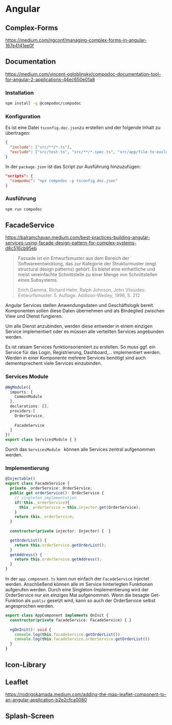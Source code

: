 # Angular



## Complex-Forms

https://medium.com/ngconf/managing-complex-forms-in-angular-167e4141ee0f



## Documentation

https://medium.com/vincent-ogloblinsky/compodoc-documentation-tool-for-angular-2-applications-44ec650e01a8

### Installation

```bash
npm install -g @compodoc/compodoc
```

### Konfiguration

Es ist eine Datei `tsconfig.doc.json`zu erstellen und der folgende Inhalt zu übertragen:

```json
{
  "include": ["src/**/*.ts"],
  "exclude": ["src/test.ts", "src/**/*.spec.ts", "src/app/file-to-exclude.ts"]
}
```

In der `package.json` ist das Script zur Ausführung hinzuzufügen:

```json
"scripts": {
  "compodoc": "npx compodoc -p tsconfig.doc.json"
}
```

### Ausführung

```bash
npm run compodoc
```



## FacadeService

https://balramchavan.medium.com/best-practices-building-angular-services-using-facade-design-pattern-for-complex-systems-d8c516cb95eb

> Fassade ist ein Entwurfsmuster aus dem Bereich der Softwareentwicklung, das zur Kategorie der Strukturmuster (engl. structural design patterns) gehört. Es bietet eine einheitliche und meist vereinfachte Schnittstelle zu einer Menge von Schnittstellen eines Subsystems.
>
> <p style="color: gray;">Erich Gamma, Richard Helm, Ralph Johnson, John Vlissides: Entwurfsmuster. 5. Auflage. Addison-Wesley, 1996, S. 212

Angular Services stellen Anwendungsdaten und Geschäftslogik bereit. Komponenten sollen diese Daten übernehmen und als Bindeglied zwischen View und DIenst fungieren.

Um alle Dienst anzubinden, werden diese entweder in einem einzigen Service implementiert oder es müssen alle verteilten Services angebunden werden.

Es ist ratsam Services funktionsorientiert zu erstellen. So muss ggf. ein Service für das Login, Registrierung, Dashboard,... implementiert werden. Werden in einer Komponente mehrere Services benötigt sind auch dementsprechent viele Services einzubinden.

### Services Module

```typescript
@NgModule({
  imports: [
    CommonModule
  ],
  declarations: [],
  providers:[
    OrderService,
    
    FacadeService
  ]
})
export class ServicesModule { }
```

Durch das `ServicesModule ` können alle Services zentral aufgenommen werden.



### Implementierung

```typescript
@Injectable()
export class FacadeService {
  private _orderService: OrderService;
  public get orderService(): OrderService {
    // singleton implementation
    if(!this._orderService){
      this._orderService = this.injector.get(OrderService);
    }
    return this._orderService;
  }
  
  constructor(private injector: Injector) {  }

  getOrderList() {
    return this.orderService.getOrderList();
  }
  getAddress() {
    return this.orderService.getAddress();
  }
}
```

In der `app.component.ts` kann nun einfach der `FacadeService` injectet werden. Anschließend können alle im Service hinterlegten Funktionen aufgerufen werden. Durch eine Singleton-Implementierung wird der OrderService nur ein einziges Mal aufgenommen. Wenn die besagte Get-Funktion als `public` gesetzt wird, kann so auch der OrderService selbst angesprochen werden.

```typescript
export class AppComponent implements OnInit {
  constructor(private facadeService: FacadeService) { }
  
  ngOnInit(): void {
    console.log(this.facadeService.getOrderList())
    console.log(this.facadeService.orderService.getOrderList())
  }
}
```



## Icon-Library



## Leaflet

https://rodrigokamada.medium.com/adding-the-map-leaflet-component-to-an-angular-application-b2e2cfca0080



## Splash-Screen

